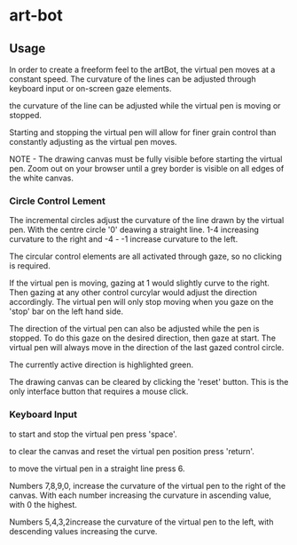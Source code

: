 # art-bot

## Usage

In order to create a freeform feel to the artBot, the virtual pen moves at a constant speed. The curvature of the lines can be adjusted through keyboard input or on-screen gaze elements.

the curvature of the line can be adjusted while the virtual pen is moving or stopped.

Starting and stopping the virtual pen will allow for finer grain control than constantly adjusting as the virtual pen moves.

NOTE - The drawing canvas must be fully visible before starting the virtual pen. Zoom out on your browser until a grey border is visible on all edges of the white canvas.

### Circle Control Lement

The incremental circles adjust the curvature of the line drawn by the virtual pen. With the centre circle '0' deawing a straight line. 1-4 increasing curvature to the right and -4 - -1 increase curvature to the left.

The circular control elements are all activated through gaze, so no clicking is required.

If the virtual pen is moving, gazing at 1 would slightly curve to the right. Then gazing at any other control curcylar would adjust the direction accordingly. The virtual pen will only stop moving when you gaze on the 'stop' bar on the left hand side.

The direction of the virtual pen can also be adjusted while the pen is stopped. To do this gaze on the desired direction, then gaze at start. The virtual pen will always move in the direction of the last gazed control circle.

The currently active  direction is highlighted green.

The drawing canvas can be cleared by clicking the 'reset' button. This is the only interface button that requires a mouse click.

### Keyboard Input

to start and stop the virtual pen press 'space'.

to clear the canvas and reset the virtual pen position press 'return'.

to move the virtual pen in a straight line press 6.

Numbers 7,8,9,0, increase the curvature of the virtual pen to the right of the canvas. With each number increasing the curvature in ascending value, with 0 the highest.

Numbers 5,4,3,2increase the curvature of the virtual pen to the left, with descending values increasing the curve.


